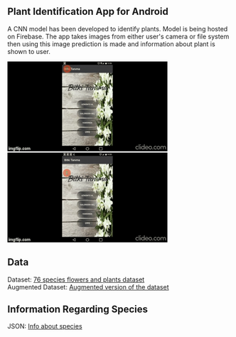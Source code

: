 ## Plant Identification App for Android
A CNN model has been developed to identify plants. Model is being hosted on Firebase. The app takes images from either user's camera or file system then using this image prediction is made and information about plant is shown to user.  
  
![Image](/app1.gif)![Image](/app2.gif)

## Data
Dataset: [76 species flowers and plants dataset](https://drive.google.com/drive/folders/1d_mvCDe7KOMO138ecss9AZYL0hGbczmA?usp=sharing)  
Augmented Dataset: [Augmented version of the dataset](https://drive.google.com/drive/folders/175qpJpji6kNVBKQmkQ0y1HbXy4cCS4pR?usp=sharing)

## Information Regarding Species
JSON: [Info about species](https://github.com/Tolga-Karahan/Mobile-Plant-Identification/blob/master/app/src/main/assets/flowers_info.json)
